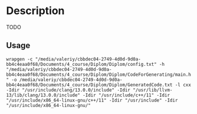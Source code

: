 # Description
TODO
## Usage
`wrapgen -c "/media/valeriy/cbbdec04-2749-4d0d-9d0a-bb4c4eaa0f68/Documents/4_course/Diplom/Diplom/config.txt" -h "/media/valeriy/cbbdec04-2749-4d0d-9d0a-bb4c4eaa0f68/Documents/4_course/Diplom/Diplom/CodeForGenerating/main.h" -o /media/valeriy/cbbdec04-2749-4d0d-9d0a-bb4c4eaa0f68/Documents/4_course/Diplom/Diplom/GeneratedCode.txt -l cxx -Idir "/usr/include/clang/13.0.0/include" -Idir "/usr/lib/llvm-13/lib/clang/13.0.0/include" -Idir "/usr/include/c++/11" -Idir "/usr/include/x86_64-linux-gnu/c++/11" -Idir "/usr/include" -Idir "/usr/include/x86_64-linux-gnu/"`
